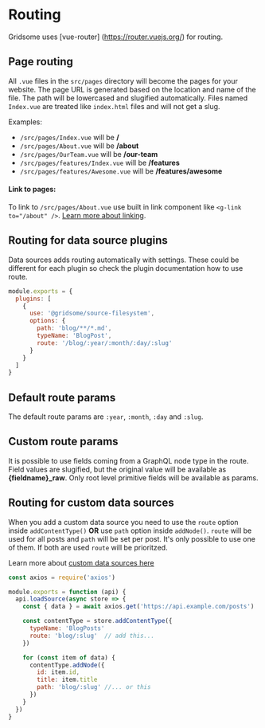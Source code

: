 # Routing

Gridsome uses [vue-router] (https://router.vuejs.org/) for routing.


## Page routing

All `.vue` files in the `src/pages` directory will become the pages for your
website. The page URL is generated based on the location and name of the file. The path will be lowercased and slugified automatically. Files named `Index.vue` are treated like `index.html` files and will not get a slug.

Examples:

- `/src/pages/Index.vue` will be **/**
- `/src/pages/About.vue` will be **/about**
- `/src/pages/OurTeam.vue` will be **/our-team**
- `/src/pages/features/Index.vue` will be **/features**
- `/src/pages/features/Awesome.vue` will be **/features/awesome**

#### Link to pages:

To link to `/src/pages/About.vue` use built in link component like `<g-link to="/about" />`. [Learn more about linking](/docs/linking).


## Routing for data source plugins

Data sources adds routing automatically with settings. These could be different for each plugin so check the plugin documentation how to use route.

```js
module.exports = {
  plugins: [
    {
      use: '@gridsome/source-filesystem',
      options: {
        path: 'blog/**/*.md',
        typeName: 'BlogPost',
        route: '/blog/:year/:month/:day/:slug'
      }
    }
  ]
}
```

## Default route params
The default route params are `:year`, `:month`, `:day` and `:slug`. 


## Custom route params
It is possible to use fields coming from a GraphQL node type in the route. Field values are slugified, but the original value will be available as **{fieldname}_raw**. Only root level primitive fields will be available as params.


## Routing for custom data sources
When you add a custom data source you need to use the `route` option inside `addContentType()` **OR** use `path` option inside `addNode()`. `route` will be used for all posts and `path` will be set per post. It's only possible to use one of them. If both are used `route` will be prioritzed.

Learn more about [custom data sources here](/docs/data-custom)

```js
const axios = require('axios')

module.exports = function (api) {
  api.loadSource(async store => {
    const { data } = await axios.get('https://api.example.com/posts')

    const contentType = store.addContentType({
      typeName: 'BlogPosts'
      route: 'blog/:slug'  // add this...
    })

    for (const item of data) {
      contentType.addNode({
        id: item.id,
        title: item.title
        path: 'blog/:slug' //... or this
      })
    }
  })
}
```


